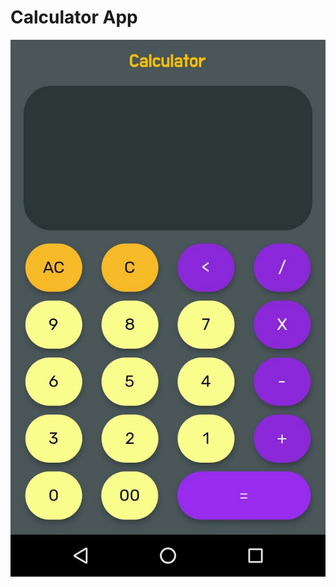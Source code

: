 # Calculator App

![Calculator screenshot](https://github.com/CA2puntosV/calculator_app/blob/main/images/calculator.jpeg?raw=true)
